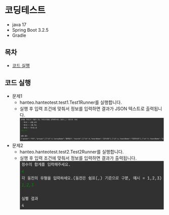 # 코딩테스트

* java 17
* Spring Boot 3.2.5
* Gradle

## 목차

- [코드 실행](#코드-실행)

## 코드 실행

* 문제1
  * hanteo.hanteotest.test1.Test1Runner를 실행합니다.
  * 실행 후 입력 조건에 맞춰서 정보를 입력하면 결과가 JSON 텍스트로 출력됩니다.  
    ![img_2.png](readme/img_2.png)
* 문제2
  * hanteo.hanteotest.test2.Test2Runner를 실행합니다.
  * 실행 후 입력 조건에 맞춰서 정보를 입력하면 결과가 출력됩니다.  
    ![img_3.png](readme/img_3.png)
